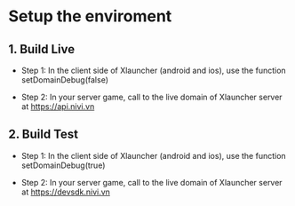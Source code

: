 # Setup the enviroment

## 1. Build Live

* Step 1: In the client side of Xlauncher (android and ios), use the function setDomainDebug(false)

* Step 2: In your server game, call to the live domain of Xlauncher server at https://api.nivi.vn




## 2. Build Test

* Step 1: In the client side of Xlauncher (android and ios), use the function setDomainDebug(true)

* Step 2: In your server game, call to the live domain of Xlauncher server at https://devsdk.nivi.vn




